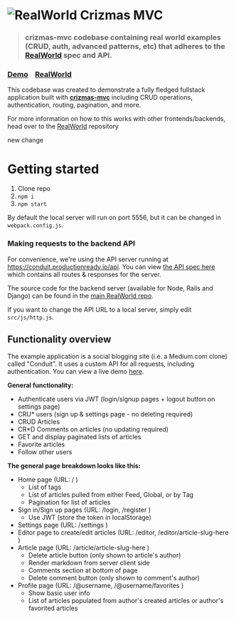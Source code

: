 # ![RealWorld Crizmas MVC](crizmas.png)

> ### crizmas-mvc codebase containing real world examples (CRUD, auth, advanced patterns, etc) that adheres to the [RealWorld](https://github.com/gothinkster/realworld) spec and API.


### [Demo](https://raulsebastianmihaila.github.io/crizmas-mvc-realworld-site/)&nbsp;&nbsp;&nbsp;&nbsp;[RealWorld](https://github.com/gothinkster/realworld)


This codebase was created to demonstrate a fully fledged fullstack application built with **[crizmas-mvc](https://github.com/raulsebastianmihaila/crizmas-mvc)** including CRUD operations, authentication, routing, pagination, and more.


For more information on how to this works with other frontends/backends, head over to the [RealWorld](https://github.com/gothinkster/realworld) repository

new change

# Getting started

1. Clone repo
2. `npm i`
3. `npm start`


By default the local server will run on port 5556, but it can be changed in `webpack.config.js`.



### Making requests to the backend API

For convenience, we're using the API server running at https://conduit.productionready.io/api. You can view [the API spec here](https://github.com/GoThinkster/productionready/blob/master/api) which contains all routes & responses for the server.

The source code for the backend server (available for Node, Rails and Django) can be found in the [main RealWorld repo](https://github.com/gothinkster/realworld).

If you want to change the API URL to a local server, simply edit `src/js/http.js`.


## Functionality overview

The example application is a social blogging site (i.e. a Medium.com clone) called "Conduit". It uses a custom API for all requests, including authentication. You can view a live demo [here](https://raulsebastianmihaila.github.io/crizmas-mvc-realworld-site/).

**General functionality:**

- Authenticate users via JWT (login/signup pages + logout button on settings page)
- CRU* users (sign up & settings page - no deleting required)
- CRUD Articles
- CR*D Comments on articles (no updating required)
- GET and display paginated lists of articles
- Favorite articles
- Follow other users

**The general page breakdown looks like this:**

- Home page (URL: / )
    - List of tags
    - List of articles pulled from either Feed, Global, or by Tag
    - Pagination for list of articles
- Sign in/Sign up pages (URL: /login, /register )
    - Use JWT (store the token in localStorage)
- Settings page (URL: /settings )
- Editor page to create/edit articles (URL: /editor, /editor/article-slug-here )
- Article page (URL: /article/article-slug-here )
    - Delete article button (only shown to article's author)
    - Render markdown from server client side
    - Comments section at bottom of page
    - Delete comment button (only shown to comment's author)
- Profile page (URL: /@username, /@username/favorites )
    - Show basic user info
    - List of articles populated from author's created articles or author's favorited articles
